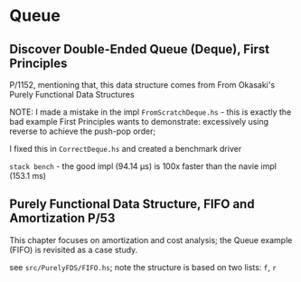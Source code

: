# Queue

## Discover Double-Ended Queue (Deque), First Principles

P/1152, mentioning that, this data structure comes from
From Okasaki's Purely Functional Data Structures

NOTE: I made a mistake in the impl `FromScratchDeque.hs` - this is
exactly the bad example First Principles wants to demonstrate:
excessively using reverse to achieve the push-pop order;

I fixed this in `CorrectDeque.hs` and created a benchmark driver

`stack bench` - the good impl (94.14 μs) is 100x faster than the
navie impl (153.1 ms)

## Purely Functional Data Structure, FIFO and Amortization P/53

This chapter focuses on amortization and cost analysis; the Queue
example (FIFO) is revisited as a case study.

see `src/PurelyFDS/FIFO.hs`; note the structure is based on two
lists: `f`, `r`
